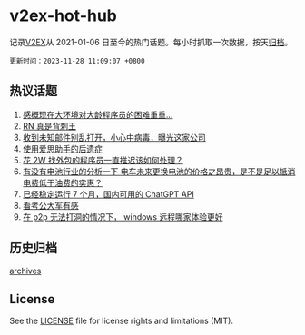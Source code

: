 # v2ex-hot-hub

 记录[V2EX](https://www.v2ex.com/)从 2021-01-06 日至今的热门话题。每小时抓取一次数据，按天[归档](archives)。

`更新时间：2023-11-28 11:09:07 +0800`

## 热议话题

1. [感概现在大环境对大龄程序员的困难重重...](https://www.v2ex.com/t/995634)
1. [RN 真是背刺王](https://www.v2ex.com/t/995526)
1. [收到未知邮件别乱打开，小心中病毒，曝光这家公司](https://www.v2ex.com/t/995527)
1. [使用爱思助手的后遗症](https://www.v2ex.com/t/995782)
1. [花 2W 找外包的程序员一直推迟该如何处理？](https://www.v2ex.com/t/995760)
1. [有没有电池行业的分析一下 电车未来更换电池的价格之昂贵，是不是足以抵消电费低于油费的实惠？](https://www.v2ex.com/t/995576)
1. [已经稳定运行 7 个月，国内可用的 ChatGPT API](https://www.v2ex.com/t/995633)
1. [看考公大军有感](https://www.v2ex.com/t/995695)
1. [在 p2p 无法打洞的情况下， windows 远程哪家体验更好](https://www.v2ex.com/t/995564)

## 历史归档

[archives](archives)

## License

See the [LICENSE](LICENSE) file for license rights and limitations (MIT).
